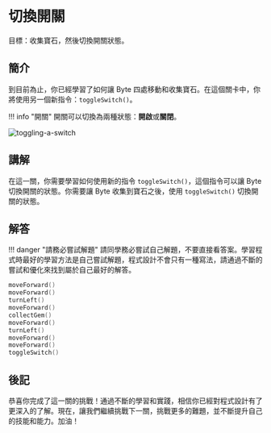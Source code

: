 # 切換開關

目標：收集寶石，然後切換開關狀態。

## 簡介

到目前為止，你已經學習了如何讓 Byte 四處移動和收集寶石。在這個關卡中，你將使用另一個新指令：`toggleSwitch()`。

<!-- prettier-ignore -->
!!! info "開關"
    開關可以切換為兩種狀態：**開啟**或**關閉**。

![toggling-a-switch](https://imagedelivery.net/cdkaXPuFls5qlrh3GM4hfA/c835f4ec-a3b2-4002-a77a-5584670da600/public)

## 講解

在這一關，你需要學習如何使用新的指令 `toggleSwitch()`，這個指令可以讓 Byte 切換開關的狀態。你需要讓 Byte 收集到寶石之後，使用 `toggleSwitch()` 切換開關的狀態。

## 解答

<!-- prettier-ignore -->
!!! danger "請務必嘗試解題"
    請同學務必嘗試自己解題，不要直接看答案。學習程式時最好的學習方法是自己嘗試解題，程式設計不會只有一種寫法，請通過不斷的嘗試和優化來找到屬於自己最好的解答。

```swift linenums="1"
moveForward()
moveForward()
turnLeft()
moveForward()
collectGem()
moveForward()
turnLeft()
moveForward()
moveForward()
toggleSwitch()
```

## 後記

恭喜你完成了這一關的挑戰！通過不斷的學習和實踐，相信你已經對程式設計有了更深入的了解。現在，讓我們繼續挑戰下一關，挑戰更多的難題，並不斷提升自己的技能和能力。加油！
